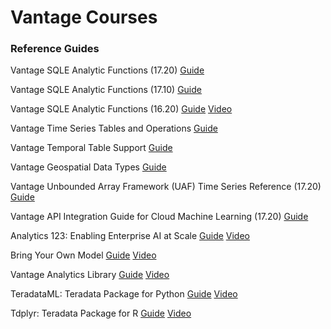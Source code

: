 # Vantage Courses

### Reference Guides

Vantage SQLE Analytic Functions (17.20)
[Guide](https://docs.teradata.com/r/Teradata-VantageTM-Analytics-Database-Analytic-Functions-17.20/Introduction-to-Analytics-Database-Analytic-Functions)

Vantage SQLE Analytic Functions (17.10)
[Guide](https://docs.teradata.com/r/Teradata-VantageTM-Advanced-SQL-Engine-Analytic-Functions/July-2021/Introduction-to-Teradata-Vantage)

Vantage SQLE Analytic Functions (16.20)
[Guide](https://docs.teradata.com/r/Teradata-VantageTM-NewSQL-Engine-Analytic-Functions/July-2019/Introduction-to-Teradata-Vantage-NewSQL-Engine-Analytic-Functions)
[Video](https://www.youtube.com/watch?v=aUfjkOlQrLs)

Vantage Time Series Tables and Operations
[Guide](https://docs.teradata.com/r/Teradata-VantageTM-Time-Series-Tables-and-Operations/March-2019)

Vantage Temporal Table Support
[Guide](https://docs.teradata.com/r/Teradata-VantageTM-Temporal-Table-Support/March-2019)

Vantage Geospatial Data Types
[Guide](https://docs.teradata.com/r/Teradata-VantageTM-Geospatial-Data-Types/July-2021)


Vantage Unbounded Array Framework (UAF) Time Series Reference (17.20)
[Guide](https://docs.teradata.com/r/Teradata-VantageTM-Unbounded-Array-Framework-Time-Series-Reference/Unbounded-Array-Framework)


Vantage API Integration Guide for Cloud Machine Learning (17.20)
[Guide](https://docs.teradata.com/r/Teradata-VantageTM-API-Integration-Guide-for-Cloud-Machine-Learning/April-2022/Teradata-API-Integration-Project)

Analytics 123: Enabling Enterprise AI at Scale
[Guide](https://assets.teradata.com/resourceCenter/downloads/WhitePapers/Analytics-123-Enabling-Enterprise-AI-at-Scale-MD006623.pdf)
[Video](https://www.youtube.com/watch?v=-UKK_KRGt9I)


Bring Your Own Model
[Guide](https://docs.teradata.com/r/Teradata-VantageTM-Bring-Your-Own-Model-User-Guide/October-2021/Bring-Your-Own-Model)
[Video](https://www.youtube.com/watch?v=grq37uW0pxM)


Vantage Analytics Library
[Guide](https://docs.teradata.com/r/Vantage-Analytics-Library-User-Guide/January-2022)
[Video](https://www.youtube.com/watch?v=qxNw6sM0amg)


TeradataML: Teradata Package for Python
[Guide](https://docs.teradata.com/r/Teradata-Package-for-Python-Function-Reference/November-2021/teradataml-Vantage-Analytics-Library-Functions)
[Video](https://www.youtube.com/watch?v=YK_x4y52ffc)


Tdplyr: Teradata Package for R
[Guide](https://docs.teradata.com/r/Teradata-Package-for-R-Function-Reference/July-2021/Teradata-Package-for-R-Function-Reference/tdplyr-Package)
[Video](https://www.youtube.com/watch?v=gPrUzlsFIJI)


